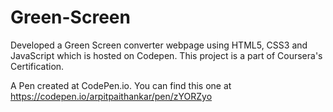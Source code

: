# Green-Screen
Developed a Green Screen converter webpage using HTML5, CSS3 and JavaScript which is hosted on Codepen. This project is a part of Coursera's Certification.

A Pen created at CodePen.io. You can find this one at https://codepen.io/arpitpaithankar/pen/zYORZyo 

